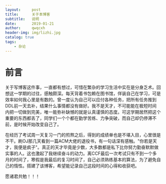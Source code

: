 ```yaml
---
layout:     post
title:      关于本博客
subtitle:   说明
date:       2019-01-21
author:     qwqcxh
header-img: img/lizhi.jpg
catalog: true
tags:
    - 杂论
---
```


# 前言

关于写博客这件事，一直都有想过，可惜在繁杂的学习生活中实在是分身乏术。回想这一学期的过往，感触颇深。每天背着书包赖在图书馆，佯装自己在学习，可是效率如何我心里是有数的。曾一度认为自己可以应付各种任务，把所有任务推到DDL前一天去补，结果什么事情都没有做好。我不是天才，不可能能在极短时间内把一切做到完美，唯一能弥补缺憾的就是认真谨慎的态度。可这学期居然把这个重要的东西都丢了，同学们一个个都在勤学苦练、力争突破，而自己却仍停滞不前，是时候开始改变自己了。

在经历了考试周一天复习一门的煎熬之后，得到的成绩单也是不堪入目，心里很是不干。刷OJ那几天看到一篇ACM大佬的退役书，有一句话深有感触。"你若是天才，我便是疯子"。真正的天才毕竟是少数，大多数都是私下比你努力勤奋默默做实事的人。这也激起了我继续奋斗的动力。离CCF最后一次考试只有不到一个多月的时间了，寒假是我最后的复习时间了，自己必须熟练基本的算法，为了避免自己的惰性。搭建了该博客，希望能记录自己这段时间的心得和收获吧。

愿诸君共勉！！！
